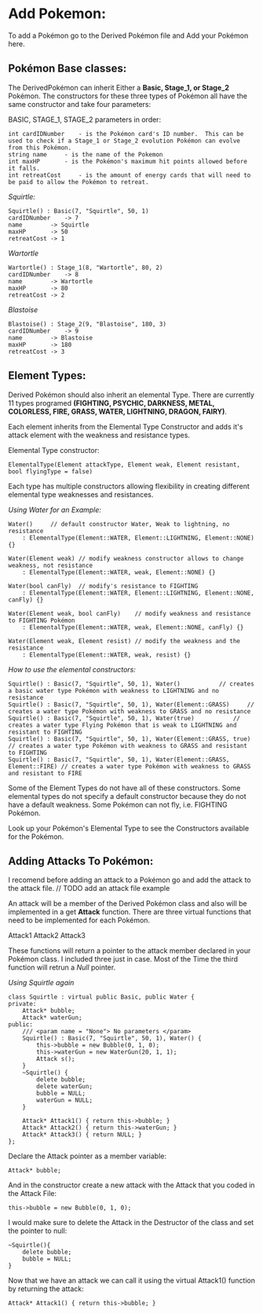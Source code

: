 # Add Pokemon:

To add a Pokémon go to the Derived Pokémon file and Add your Pokémon here.



## Pokémon Base classes: 

The DerivedPokémon can inherit Either a **Basic, Stage_1, or Stage_2** Pokémon.  The constructors for these three types of Pokémon all have the same constructor and take four parameters:

BASIC, STAGE_1, STAGE_2 parameters in order:

	int cardIDNumber	- is the Pokémon card's ID number.  This can be used to check if a Stage_1 or Stage_2 evolution Pokémon can evolve from this Pokémon.
	string name		- is the name of the Pokemon
	int maxHP		- is the Pokémon's maximum hit points allowed before it falls.
	int retreatCost		- is the amount of energy cards that will need to be paid to allow the Pokémon to retreat.

*Squirtle:*

	Squirtle() : Basic(7, "Squirtle", 50, 1)
	cardIDNumber 	-> 7
	name		-> Squirtle
	maxHP		-> 50
	retreatCost	-> 1
	
*Wartortle*

	Wartortle() : Stage_1(8, "Wartortle", 80, 2)
	cardIDNumber 	-> 8
	name		-> Wartortle
	maxHP		-> 80
	retreatCost	-> 2
	
*Blastoise*

	Blastoise() : Stage_2(9, "Blastoise", 180, 3)
	cardIDNumber 	-> 9
	name		-> Blastoise
	maxHP		-> 180
	retreatCost	-> 3
	
	

## Element Types:

Derived Pokémon should also inherit an elemental Type.  There are currently 11 types programed **(FIGHTING, PSYCHIC, DARKNESS, METAL, COLORLESS, FIRE, GRASS, WATER, LIGHTNING, DRAGON, FAIRY)**.

Each element inherits from the Elemental Type Constructor and adds it's attack element with the weakness and resistance types.

Elemental Type constructor:

	ElementalType(Element attackType, Element weak, Element resistant, bool flyingType = false)


Each type has multiple constructors allowing flexibility in creating different elemental type weaknesses and resistances.   

*Using Water for an Example:*

	Water()		// default constructor Water, Weak to lightning, no resistance
		: ElementalType(Element::WATER, Element::LIGHTNING, Element::NONE) {}

	Water(Element weak)	// modify weakness constructor allows to change weakness, not resistance
		: ElementalType(Element::WATER, weak, Element::NONE) {}

	Water(bool canFly)	// modify's resistance to FIGHTING
		: ElementalType(Element::WATER, Element::LIGHTNING, Element::NONE, canFly) {}

	Water(Element weak, bool canFly)	// modify weakness and resistance to FIGHTING Pokémon
		: ElementalType(Element::WATER, weak, Element::NONE, canFly) {}

	Water(Element weak, Element resist)	// modify the weakness and the resistance
		: ElementalType(Element::WATER, weak, resist) {}

*How to use the elemental constructors:*


	Squirtle() : Basic(7, "Squirtle", 50, 1), Water() 			// creates a basic water type Pokémon with weakness to LIGHTNING and no resistance
	Squirtle() : Basic(7, "Squirtle", 50, 1), Water(Element::GRASS) 	// creates a water type Pokémon with weakness to GRASS and no resistance
	Squirtle() : Basic(7, "Squirtle", 50, 1), Water(true) 			// creates a water type Flying Pokémon that is weak to LIGHTNING and resistant to FIGHTING
	Squirtle() : Basic(7, "Squirtle", 50, 1), Water(Element::GRASS, true) 	// creates a water type Pokémon with weakness to GRASS and resistant to FIGHTING
	Squirtle() : Basic(7, "Squirtle", 50, 1), Water(Element::GRASS, Element::FIRE) // creates a water type Pokémon with weakness to GRASS and resistant to FIRE


Some of the Element Types do not have all of these constructors.  Some elemental types do not specify a default constructor because they do not have a default weakness.  Some Pokémon can not fly, i.e. FIGHTING Pokémon.

Look up your Pokémon's Elemental Type to see the Constructors available for the Pokémon.




## Adding Attacks To Pokémon:
I recomend before adding an attack to a Pokémon go and add the attack to the attack file.  // TODO add an attack file example

An attack will be a member of the Derived Pokémon class and also will be implemented in a get **Attack** function.  There are three virtual functions that need to be implemented for each Pokémon.

Attack1
Attack2
Attack3

These functions will return a pointer to the attack member declared in your Pokémon class.  I included three just in case.  Most of the Time the third function will retrun a *Null* pointer.

*Using Squirtle again*

	class Squirtle : virtual public Basic, public Water {
	private:
		Attack* bubble;
		Attack* waterGun;
	public:
		/// <param name = "None"> No parameters </param>
		Squirtle() : Basic(7, "Squirtle", 50, 1), Water() {
			this->bubble = new Bubble(0, 1, 0);
			this->waterGun = new WaterGun(20, 1, 1);
			Attack s();
		}
		~Squirtle() {
			delete bubble;
			delete waterGun;
			bubble = NULL;
			waterGun = NULL;
		}

		Attack* Attack1() { return this->bubble; }
		Attack* Attack2() { return this->waterGun; }
		Attack* Attack3() { return NULL; }
	};
	
Declare the Attack pointer as a member variable:

	Attack* bubble;

And in the constructor create a new attack with the Attack that you coded in the Attack File:
	
	this->bubble = new Bubble(0, 1, 0);
	
I would make sure to delete the Attack in the Destructor of the class and set the pointer to null: 

	~Squirtle(){
		delete bubble;
		bubble = NULL;
	}
	
Now that we have an attack we can call it using the virtual Attack1() function by returning the attack:

	Attack* Attack1() { return this->bubble; }
